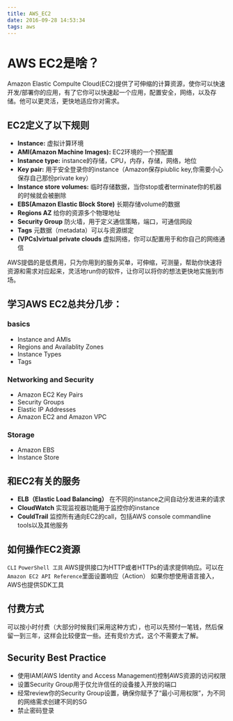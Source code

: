 ```yaml
---
title: AWS_EC2
date: 2016-09-28 14:53:34
tags: aws
---
```


# AWS EC2是啥？

Amazon Elastic Compulte Cloud(EC2)提供了可伸缩的计算资源，使你可以快速开发/部署你的应用，有了它你可以快速起一个应用，配置安全，网络，以及存储。他可以更灵活，更快地适应你对需求。

<!--more-->
## EC2定义了以下规则
 - **Instance:** 虚拟计算环境
 - **AMI(Amazon Machine Images):** EC2环境的一个预配置
 - **Instance type:** instance的存储，CPU，内存，存储，网络，地位 
 - **Key pair:** 用于安全登录你的instance（Amazon保存piublic key,你需要小心保存自己那份private key）
 - **Instance store volumes:** 临时存储数据，当你stop或者terminate你的机器的时候就会被删除
 - **EBS(Amazon Elastic Block Store)** 长期存储volume的数据
 - **Regions AZ** 给你的资源多个物理地址
 - **Security Group** 防火墙，用于定义通信策略，端口，可通信网段
 - **Tags** 元数据（metadata）可以与资源绑定
 - **(VPCs)virtual private clouds** 虚拟网络，你可以配置用于和你自己的网络通信
 
 AWS提倡的是低费用，只为你用到的服务买单，可伸缩，可测量，帮助你快速将资源和需求对应起来，灵活地run你的软件，让你可以将你的想法更快地实施到市场。
 
## 学习AWS EC2总共分几步：
### basics
 - Instance and AMIs
 - Regions and Availablity Zones
 - Instance Types
 - Tags
 
### Networking and Security
 - Amazon EC2 Key Pairs
 - Security Groups
 - Elastic IP Addresses
 - Amazon EC2 and Amazon VPC
 
### Storage
 - Amazon EBS
 - Instance Store

## 和EC2有关的服务
  - **ELB（Elastic Load Balancing）** 在不同的instance之间自动分发进来的请求
  - **CloudWatch** 实现监视器功能用于监控你的instance
  - **CouldTrail** 监控所有通向EC2的call，包括AWS console commandline tools以及其他服务
 
## 如何操作EC2资源

`CLI` `PowerShell 工具`
AWS提供接口为HTTP或者HTTPs的请求提供响应。可以在 `Amazon EC2 API Reference`里面设置响应（Action）
如果你想使用语言接入，AWS也提供SDK工具

## 付费方式
可以按小时付费（大部分时候我们采用这种方式），也可以先预付一笔钱，然后保留一到三年，这样会比较便宜一些。还有竞价方式，这个不需要太了解。

## Security Best Practice
 - 使用IAM(AWS Identity and Access Management)控制AWS资源的访问权限
 - 设置Security Group用于仅允许信任的设备接入开放的端口
 - 经常review你的Security Group设置，确保你赋予了“最小可用权限”，为不同的网络需求创建不同的SG
 - 禁止密码登录